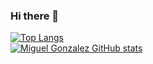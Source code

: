 ### Hi there 👋

<!---

- 🔭 I’m currently working on ...
- 🌱 I’m currently learning ...
- 👯 I’m looking to collaborate on ...
- 🤔 I’m looking for help with ...
- 💬 Ask me about ...
- 📫 How to reach me: ...
- 😄 I'm Miguel : ...
- ⚡ Fun fact: ...

--->


    
[![Top Langs](https://github-readme-stats.vercel.app/api?username=d0we007&theme=algolia&show_icons=true)](https://github.com/d0we007)	
[![Miguel Gonzalez GitHub stats](https://github-readme-stats.vercel.app/api/top-langs?username=d0we007&hide=html,scss,stylus,blade,jupyter%20notebook,python,css,shell,batchfile,dockerfile,typescript&theme=algolia&show_icons=true)](https://github.com/d0we007)
